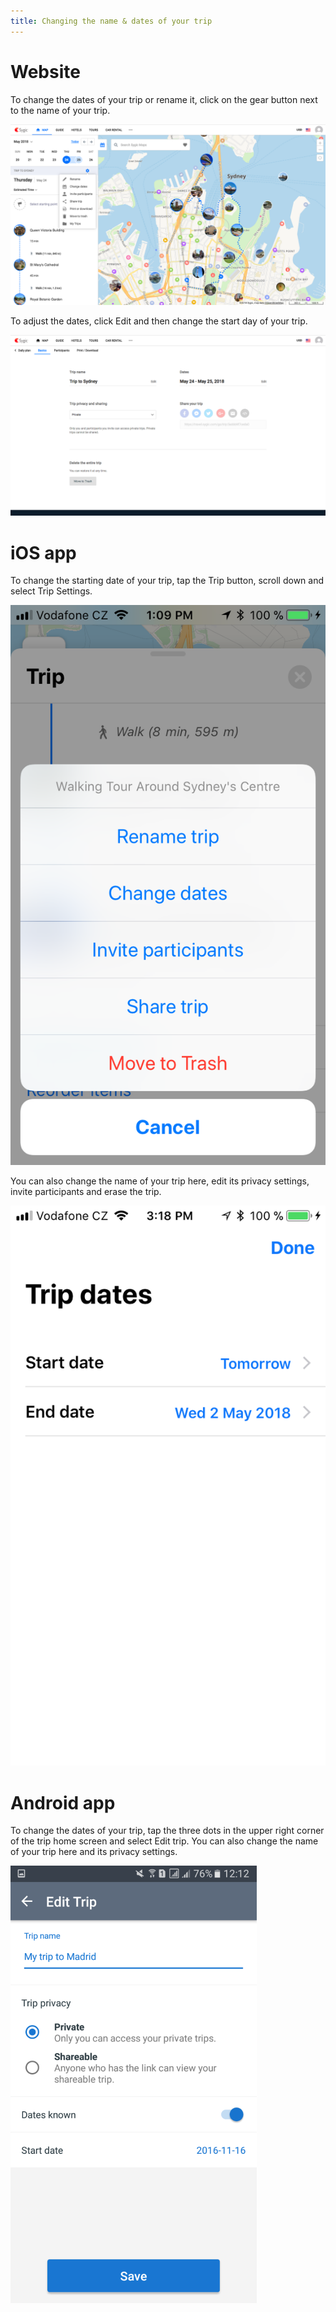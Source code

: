 ```yaml
---
title: Changing the name & dates of your trip
---
```


# Website 

To change the dates of your trip or rename it, click on the gear button next to the name of your trip.

![](/assets/3-sygic-travel/2-editing-your-trip/3-changing-the-name-dates-of-your-trip/name1.png "null")

To adjust the dates, click Edit and then change the start day of your trip.

![](/assets/3-sygic-travel/2-editing-your-trip/3-changing-the-name-dates-of-your-trip/name2.png "null")

# iOS app 

To change the starting date of your trip, tap the Trip button, scroll down and select Trip Settings. 

![](/assets/3-sygic-travel/2-editing-your-trip/3-changing-the-name-dates-of-your-trip/share1.png "null")

You can also change the name of your trip here, edit its privacy settings, invite participants and erase the trip.

![](/assets/3-sygic-travel/2-editing-your-trip/3-changing-the-name-dates-of-your-trip/iname2.png "null")

# Android app

To change the dates of your trip, tap the three dots in the upper right corner of the trip home screen and select Edit trip. You can also change the name of your trip here and its privacy settings.

![](/assets/3-sygic-travel/2-editing-your-trip/3-changing-the-name-dates-of-your-trip/android_editing.png "null")

